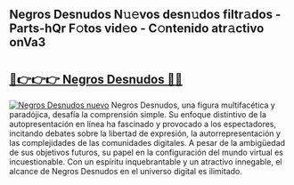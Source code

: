 ## Negros Desnudos N𝚞𝚎vos desn𝚞dos filtr𝚊dos - Parts-hQr F𝚘tos vid𝚎o - C𝚘ntenido atr𝚊ctivo onVa3

# <h2><a href="http://mb7yxwa.tromn.icu/?c=Negros+Desnudos">🔗👉👉👉 Negros Desnudos 🔗🔗</a></h2>

[![Negros Desnudos nuevo](https://i.imgur.com/pEAQMta.gif)](http://mb7yxwa.tromn.icu/?c=Negros+Desnudos)
Negros Desnudos, una figura multifacética y paradójica, desafía la comprensión simple. Su enfoque distintivo de la autopresentación en línea ha fascinado y provocado a los espectadores, incitando debates sobre la libertad de expresión, la autorrepresentación y las complejidades de las comunidades digitales. A pesar de la ambigüedad de sus objetivos futuros, su papel en la configuración del mundo virtual es incuestionable. Con un espíritu inquebrantable y un atractivo innegable, el alcance de Negros Desnudos en el universo digital es ilimitado.
